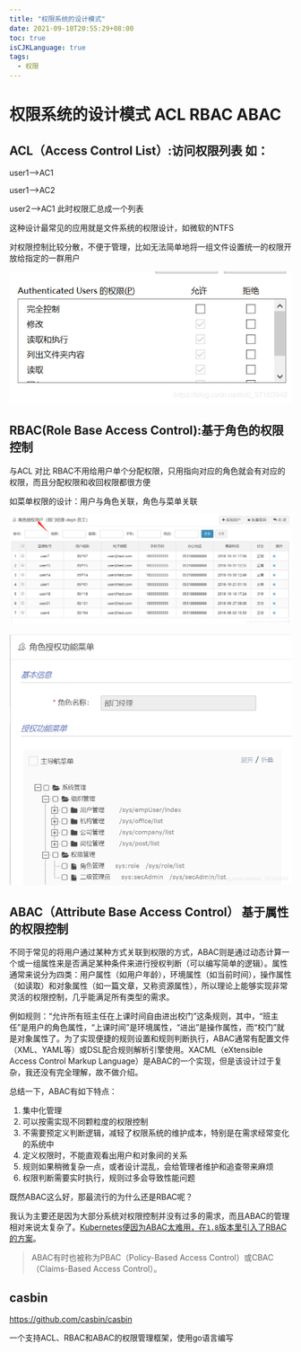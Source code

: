 ```yaml
---
title: "权限系统的设计模式"
date: 2021-09-10T20:55:29+08:00
toc: true
isCJKLanguage: true
tags: 
  - 权限
---
```


# 权限系统的设计模式 ACL RBAC ABAC

## **ACL**（Access Control List）:访问权限列表 如：

 

user1-->AC1

user1-->AC2

user2-->AC1  此时权限汇总成一个列表

这种设计最常见的应用就是文件系统的权限设计，如微软的NTFS

对权限控制比较分散，不便于管理，比如无法简单地将一组文件设置统一的权限开放给指定的一群用户

![img](权限系统的设计模式.assets/1112483-20190718230406812-417601866.png)

## **RBAC**(Role Base Access Control):基于角色的权限控制

与ACL 对比 RBAC不用给用户单个分配权限，只用指向对应的角色就会有对应的权限，而且分配权限和收回权限都很方便

如菜单权限的设计：用户与角色关联，角色与菜单关联

![img](权限系统的设计模式.assets/1112483-20190718230557284-1879183792.png)

![img](权限系统的设计模式.assets/1112483-20190718230625222-839713434.png) 

## **ABAC（Attribute Base Access Control）** 基于属性的权限控制

不同于常见的将用户通过某种方式关联到权限的方式，ABAC则是通过动态计算一个或一组属性来是否满足某种条件来进行授权判断（可以编写简单的逻辑）。属性通常来说分为四类：用户属性（如用户年龄），环境属性（如当前时间），操作属性（如读取）和对象属性（如一篇文章，又称资源属性），所以理论上能够实现非常灵活的权限控制，几乎能满足所有类型的需求。

例如规则：“允许所有班主任在上课时间自由进出校门”这条规则，其中，“班主任”是用户的角色属性，“上课时间”是环境属性，“进出”是操作属性，而“校门”就是对象属性了。为了实现便捷的规则设置和规则判断执行，ABAC通常有配置文件（XML、YAML等）或DSL配合规则解析引擎使用。XACML（eXtensible Access Control Markup Language）是ABAC的一个实现，但是该设计过于复杂，我还没有完全理解，故不做介绍。

总结一下，ABAC有如下特点：

1. 集中化管理
2. 可以按需实现不同颗粒度的权限控制
3. 不需要预定义判断逻辑，减轻了权限系统的维护成本，特别是在需求经常变化的系统中
4. 定义权限时，不能直观看出用户和对象间的关系
5. 规则如果稍微复杂一点，或者设计混乱，会给管理者维护和追查带来麻烦
6. 权限判断需要实时执行，规则过多会导致性能问题

既然ABAC这么好，那最流行的为什么还是RBAC呢？

我认为主要还是因为大部分系统对权限控制并没有过多的需求，而且ABAC的管理相对来说太复杂了。[Kubernetes便因为ABAC太难用，在`1.8`版本里引入了RBAC的方案](https://link.jianshu.com/?t=http://blog.kubernetes.io/2017/04/rbac-support-in-kubernetes.html)。

> ABAC有时也被称为PBAC（Policy-Based Access Control）或CBAC（Claims-Based Access Control）。

## casbin

https://github.com/casbin/casbin

一个支持ACL、RBAC和ABAC的权限管理框架，使用go语言编写